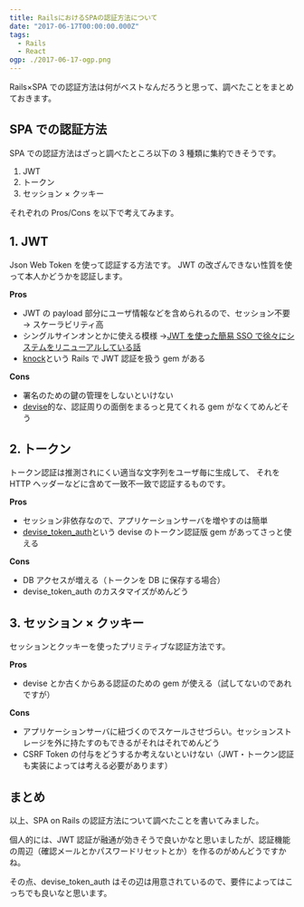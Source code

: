 ```yaml
---
title: RailsにおけるSPAの認証方法について
date: "2017-06-17T00:00:00.000Z"
tags:
  - Rails
  - React
ogp: ./2017-06-17-ogp.png
---
```


Rails×SPA での認証方法は何がベストなんだろうと思って、調べたことをまとめておきます。

## **SPA での認証方法**

SPA での認証方法はざっと調べたところ以下の 3 種類に集約できそうです。

1. JWT
2. トークン
3. セッション × クッキー

それぞれの Pros/Cons を以下で考えてみます。

## **1. JWT**

Json Web Token を使って認証する方法です。
JWT の改ざんできない性質を使って本人かどうかを認証します。

**Pros**

- JWT の payload 部分にユーザ情報などを含められるので、セッション不要 → スケーラビリティ高
- シングルサインオンとかに使える模様 →[JWT を使った簡易 SSO で徐々にシステムをリニューアルしている話](https://www.slideshare.net/TsuchiKazu/jwt-ssopepabotech)
- [knock](https://github.com/nsarno/knock)という Rails で JWT 認証を扱う gem がある

**Cons**

- 署名のための鍵の管理をしないといけない
- [devise](https://github.com/plataformatec/devise)的な、認証周りの面倒をまるっと見てくれる gem がなくてめんどそう

## **2. トークン**

トークン認証は推測されにくい適当な文字列をユーザ毎に生成して、
それを HTTP ヘッダーなどに含めて一致不一致で認証するものです。

**Pros**

- セッション非依存なので、アプリケーションサーバを増やすのは簡単
- [devise_token_auth](https://github.com/lynndylanhurley/devise_token_auth)という devise のトークン認証版 gem があってさっと使える

**Cons**

- DB アクセスが増える（トークンを DB に保存する場合）
- devise_token_auth のカスタマイズがめんどう

## **3. セッション × クッキー**

セッションとクッキーを使ったプリミティブな認証方法です。

**Pros**

- devise とか古くからある認証のための gem が使える（試してないのであれですが）

**Cons**

- アプリケーションサーバに紐づくのでスケールさせづらい。セッションストレージを外に持たすのもできるがそれはそれでめんどう
- CSRF Token の付与をどうするか考えないといけない（JWT・トークン認証も実装によっては考える必要があります）

## **まとめ**

以上、SPA on Rails の認証方法について調べたことを書いてみました。

個人的には、JWT 認証が融通が効きそうで良いかなと思いましたが、認証機能の周辺（確認メールとかパスワードリセットとか）を作るのがめんどうですかね。

その点、devise_token_auth はその辺は用意されているので、要件によってはこっちでも良いなと思います。
